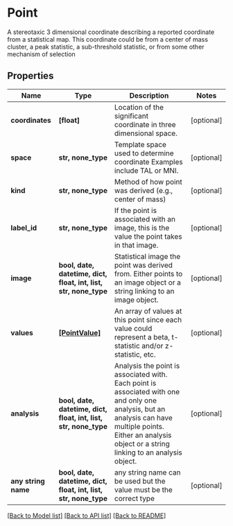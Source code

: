 # Point

A stereotaxic 3 dimensional coordinate describing a reported coordinate from a statistical map. This coordinate could be from a center of mass cluster, a peak statistic, a sub-threshold statistic, or from some other mechanism of selection 

## Properties
Name | Type | Description | Notes
------------ | ------------- | ------------- | -------------
**coordinates** | **[float]** | Location of the significant coordinate in three dimensional space. | [optional] 
**space** | **str, none_type** | Template space used to determine coordinate Examples include TAL or MNI. | [optional] 
**kind** | **str, none_type** | Method of how point was derived (e.g., center of mass) | [optional] 
**label_id** | **str, none_type** | If the point is associated with an image, this is the value the point takes in that image. | [optional] 
**image** | **bool, date, datetime, dict, float, int, list, str, none_type** | Statistical image the point was derived from. Either points to an image object or a string linking to an image object. | [optional] 
**values** | [**[PointValue]**](PointValue.md) | An array of values at this point since each value could represent a beta, t-statistic and/or z-statistic, etc. | [optional] 
**analysis** | **bool, date, datetime, dict, float, int, list, str, none_type** | Analysis the point is associated with. Each point is associated with one and only one analysis, but an analysis can have multiple points. Either an analysis object or a string linking to an analysis object. | [optional] 
**any string name** | **bool, date, datetime, dict, float, int, list, str, none_type** | any string name can be used but the value must be the correct type | [optional]

[[Back to Model list]](../README.md#documentation-for-models) [[Back to API list]](../README.md#documentation-for-api-endpoints) [[Back to README]](../README.md)


